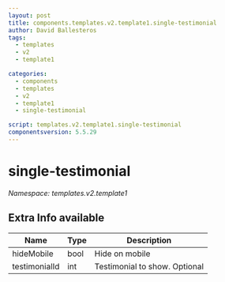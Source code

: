 ```yaml
---
layout: post
title: components.templates.v2.template1.single-testimonial
author: David Ballesteros
tags:
  - templates
  - v2
  - template1

categories:
  - components
  - templates
  - v2
  - template1
  - single-testimonial

script: templates.v2.template1.single-testimonial
componentsversion: 5.5.29
---
```

# single-testimonial

*Namespace: templates.v2.template1*

## Extra Info available

| Name | Type | Description |
| --- | --- | --- |
| hideMobile | bool | Hide on mobile |
| testimonialId | int | Testimonial to show. Optional |
